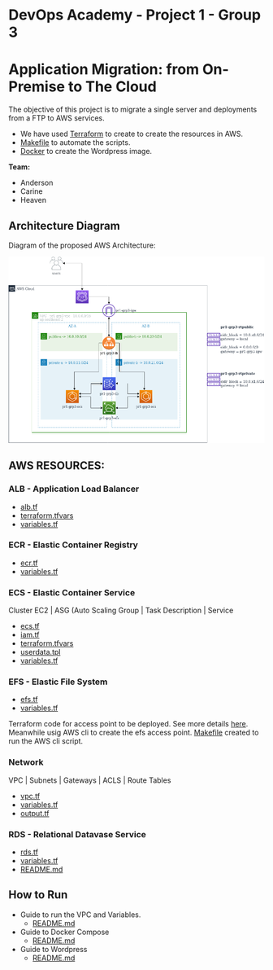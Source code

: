 DevOps Academy - Project 1 - Group 3
==================

# Application Migration: from On-Premise to The Cloud

The objective of this project is to migrate a single server and deployments from a FTP to AWS services.
- We have used [Terraform](https://www.terraform.io/) to create to create the resources in AWS.
- [Makefile](Makefile) to automate the scripts.
- [Docker](Dockerfile) to create the Wordpress image.


<b>Team:</b>
- Anderson
- Carine
- Heaven

## Architecture Diagram
Diagram of the proposed AWS Architecture:

![Diagram](images/PR1-grp3(5).png)

## AWS RESOURCES: 

### ALB - Application Load Balancer
- [alb.tf](terraform/alb/alb.tf)
- [terraform.tfvars](terraform/alb/terraform.tfvars)
- [variables.tf](terraform/alb/variables.tf)

### ECR - Elastic Container Registry 
- [ecr.tf](terraform/ecr/ecr.tf)
- [variables.tf](terraform/ecr/variables.tf)


### ECS - Elastic Container Service
Cluster EC2 | ASG (Auto Scaling Group | Task Description | Service 
- [ecs.tf](terraform/ecs/ecs.tf)
- [iam.tf](terraform/ecs/iam.tf)
- [terraform.tfvars](terraform/ecs/terraform.tfvars)
- [userdata.tpl](terraform/ecs/userdata.tpl)
- [variables.tf](terraform/ecs/variables.tf)


### EFS - Elastic File System
- [efs.tf](terraform/efs/efs.tf)
- [variables.tf](terraform/efs/variables.tf)

Terraform code for access point to be deployed. See more details [here](http://github.com/terraform-providers/terraform-provider-aws/issues/12118).
Meanwhile usig AWS cli to create the efs access point. [Makefile](efs/Makefile) created to run the AWS cli script.

### Network
VPC | Subnets | Gateways | ACLS | Route Tables 
- [vpc.tf](terraform/network/vpc.tf)
- [variables.tf](terraform/network/variables.tf)
- [output.tf](terraform/network/output.tf)

### RDS - Relational Datavase Service 
- [rds.tf](terraform/rds/rds.tf)
- [variables.tf](terraform/rds/variables.tf)
- [README.md](terraform/rds/README.md)

## How to Run
- Guide to run the VPC and Variables. 
  - [README.md](terraform/README.md)
- Guide to Docker Compose
  - [README.md](example/README.md)
- Guide to Wordpress
  - [README.md](wordpress/README.md)
